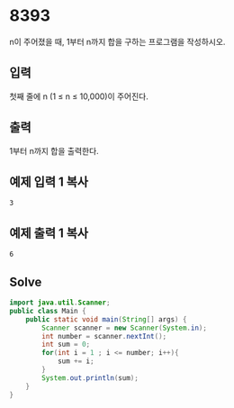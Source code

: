 # 8393

n이 주어졌을 때, 1부터 n까지 합을 구하는 프로그램을 작성하시오.

## 입력

첫째 줄에 n (1 ≤ n ≤ 10,000)이 주어진다.

## 출력

1부터 n까지 합을 출력한다.

## 예제 입력 1 복사

```
3
```

## 예제 출력 1 복사

```
6
```

## Solve

```java
import java.util.Scanner;
public class Main {
    public static void main(String[] args) {
        Scanner scanner = new Scanner(System.in);
        int number = scanner.nextInt();
        int sum = 0;
        for(int i = 1 ; i <= number; i++){
            sum += i;
        }
        System.out.println(sum);
    }
}
```

